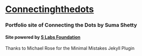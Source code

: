 # [Connectinghthedots](https://connetinghtedots.com/)


### Portfolio site of Connecting the Dots by Suma Shetty







#### Site powered by [S Labs Foundation](https://slabs.tech/art/)




Thanks to Michael Rose for the Minimal Mistakes Jekyll Plugin
